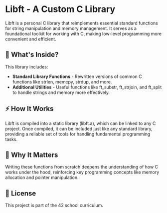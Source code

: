 # Libft - A Custom C Library

Libft is a personal C library that reimplements essential standard functions for string manipulation and memory management. It serves as a foundational toolkit for working with C, making low-level programming more convenient and efficient.

## 🔧 What's Inside?

This library includes:

- **Standard Library Functions** - Rewritten versions of common C functions like strlen, memcpy, strdup, and more.
- **Additional Utilities** - Useful functions like ft_substr, ft_strjoin, and ft_split to handle strings and memory more effectively.

## ⚡ How It Works

Libft is compiled into a static library (libft.a), which can be linked to any C project. Once compiled, it can be included just like any standard library, providing a reliable set of tools for handling fundamental programming tasks.

## 🎯 Why It Matters

Writing these functions from scratch deepens the understanding of how C works under the hood, reinforcing key programming concepts like memory allocation and pointer manipulation.

## 📜 License

This project is part of the 42 school curriculum.
